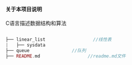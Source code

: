 #### 关于本项目说明

C语言描述数据结构和算法
```php

├── linear_list                  //线性表
|   ├── sysdata
├── queue                //队列
├── README.md                  //readme.md文件

```